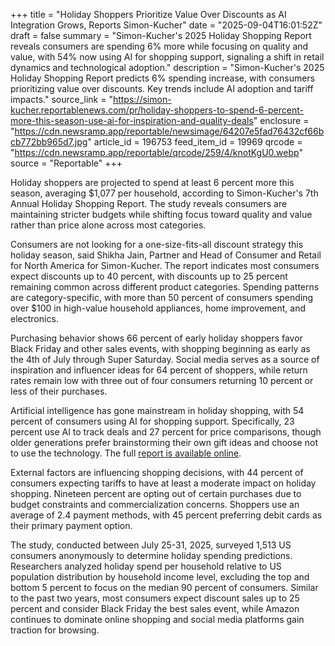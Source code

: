 +++
title = "Holiday Shoppers Prioritize Value Over Discounts as AI Integration Grows, Reports Simon-Kucher"
date = "2025-09-04T16:01:52Z"
draft = false
summary = "Simon-Kucher's 2025 Holiday Shopping Report reveals consumers are spending 6% more while focusing on quality and value, with 54% now using AI for shopping support, signaling a shift in retail dynamics and technological adoption."
description = "Simon-Kucher's 2025 Holiday Shopping Report predicts 6% spending increase, with consumers prioritizing value over discounts. Key trends include AI adoption and tariff impacts."
source_link = "https://simon-kucher.reportablenews.com/pr/holiday-shoppers-to-spend-6-percent-more-this-season-use-ai-for-inspiration-and-quality-deals"
enclosure = "https://cdn.newsramp.app/reportable/newsimage/64207e5fad76432cf66bcb772bb965d7.jpg"
article_id = 196753
feed_item_id = 19969
qrcode = "https://cdn.newsramp.app/reportable/qrcode/259/4/knotKgU0.webp"
source = "Reportable"
+++

<p>Holiday shoppers are projected to spend at least 6 percent more this season, averaging $1,077 per household, according to Simon-Kucher's 7th Annual Holiday Shopping Report. The study reveals consumers are maintaining stricter budgets while shifting focus toward quality and value rather than price alone across most categories.</p><p>Consumers are not looking for a one-size-fits-all discount strategy this holiday season, said Shikha Jain, Partner and Head of Consumer and Retail for North America for Simon-Kucher. The report indicates most consumers expect discounts up to 40 percent, with discounts up to 25 percent remaining common across different product categories. Spending patterns are category-specific, with more than 50 percent of consumers spending over $100 in high-value household appliances, home improvement, and electronics.</p><p>Purchasing behavior shows 66 percent of early holiday shoppers favor Black Friday and other sales events, with shopping beginning as early as the 4th of July through Super Saturday. Social media serves as a source of inspiration and influencer ideas for 64 percent of shoppers, while return rates remain low with three out of four consumers returning 10 percent or less of their purchases.</p><p>Artificial intelligence has gone mainstream in holiday shopping, with 54 percent of consumers using AI for shopping support. Specifically, 23 percent use AI to track deals and 27 percent for price comparisons, though older generations prefer brainstorming their own gift ideas and choose not to use the technology. The full <a href="https://www.simon-kucher.com/en/insights/holiday-shopping-report-2025" rel="nofollow" target="_blank">report is available online</a>.</p><p>External factors are influencing shopping decisions, with 44 percent of consumers expecting tariffs to have at least a moderate impact on holiday shopping. Nineteen percent are opting out of certain purchases due to budget constraints and commercialization concerns. Shoppers use an average of 2.4 payment methods, with 45 percent preferring debit cards as their primary payment option.</p><p>The study, conducted between July 25-31, 2025, surveyed 1,513 US consumers anonymously to determine holiday spending predictions. Researchers analyzed holiday spend per household relative to US population distribution by household income level, excluding the top and bottom 5 percent to focus on the median 90 percent of consumers. Similar to the past two years, most consumers expect discount sales up to 25 percent and consider Black Friday the best sales event, while Amazon continues to dominate online shopping and social media platforms gain traction for browsing.</p>